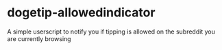 dogetip-allowedindicator
========================

A simple userscript to notify you if tipping is allowed on the subreddit you are currently browsing
